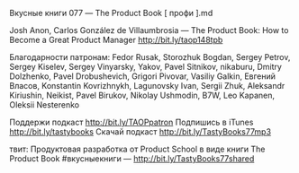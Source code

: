 Вкусные книги 077 — The Product Book [ профи ].md

Josh Anon, Carlos González de Villaumbrosia — The Product Book: How to Become a Great Product Manager http://bit.ly/taop148tpb

Благодарности патронам:
Fedor Rusak, Storozhuk Bogdan, Sergey Petrov, Sergey Kiselev, Sergey Vinyarsky, Yakov, Pavel Sitnikov, nikaburu, Dmitry Dolzhenko, Pavel Drobushevich, Grigori Pivovar, Vasiliy Galkin, Евгений Власов, Konstantin Kovrizhnykh, Lagunovsky Ivan, Sergii Zhuk, Aleksandr Kiriushin, Neikist, Pavel Birukov, Nikolay Ushmodin, B7W, Leo Kapanen, Oleksii Nesterenko

Поддержи подкаст http://bit.ly/TAOPpatron
Подпишись в iTunes http://bit.ly/tastybooks
Скачай подкаст http://bit.ly/TastyBooks77mp3

твит:
Продуктовая разработка от Product School в виде книги The Product Book #вкусныекниги — http://bit.ly/TastyBooks77shared

